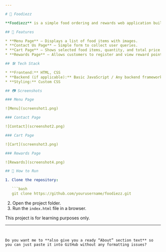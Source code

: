 ```yaml
---

# 🍔 Foodiezz

**Foodiezz** is a simple food ordering and rewards web application built during my B.Tech first year. It allows users to explore a menu, add items to a cart, register for rewards, and contact the store.

## 📌 Features

* **Menu Page** – Displays a list of food items with images.
* **Contact Us Page** – Simple form to collect user queries.
* **Cart Page** – Shows selected food items, quantity, and total price.
* **Rewards Page** – Allows customers to register and view reward points.

## 🛠️ Tech Stack

* **Frontend:** HTML, CSS
* **Backend (if applicable):** Basic JavaScript / Any backend framework you used
* **Styling:** Custom CSS

## 📷 Screenshots

### Menu Page

![Menu](screenshot1.png)

### Contact Page

![Contact](screenshot2.png)

### Cart Page

![Cart](screenshot3.png)

### Rewards Page

![Rewards](screenshot4.png)

## 🚀 How to Run

1. Clone the repository:

   ```bash
   git clone https://github.com/yourusername/foodiezz.git
   ```
2. Open the project folder.
3. Run the `index.html` file in a browser.


This project is for learning purposes only.

---
```


Do you want me to **also give you a ready “About” section text** so you can just paste it into GitHub without any formatting issues?

